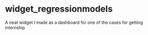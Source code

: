 # widget_regressionmodels
A neat widget I made as a dashboard for one of the cases for getting internship
